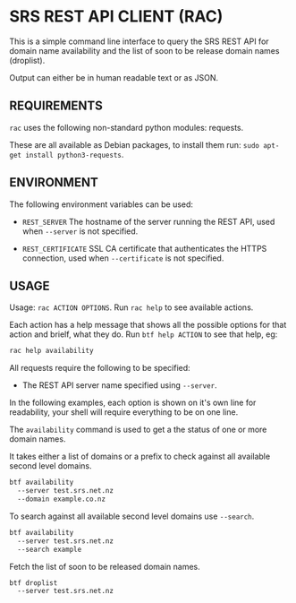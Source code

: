 SRS REST API CLIENT (RAC)
=========================

This is a simple command line interface to query the SRS REST API for
domain name availability and the list of soon to be release domain names
(droplist).

Output can either be in human readable text or as JSON.

REQUIREMENTS
------------

`rac` uses the following non-standard python modules: requests.

These are all available as Debian packages, to install them run:
`sudo apt-get install python3-requests`.

ENVIRONMENT
-----------

The following environment variables can be used:

* `REST_SERVER` The hostname of the server running the REST API, used when
  `--server` is not specified.

* `REST_CERTIFICATE` SSL CA certificate that authenticates the HTTPS
  connection, used when `--certificate` is not specified.

USAGE
-----

Usage: `rac ACTION OPTIONS`. Run `rac help` to see available
actions.

Each action has a help message that shows all the possible options for that
action and brielf, what they do. Run `btf help ACTION` to see that help, eg:

```sh
rac help availability
```

All requests require the following to be specified:

* The REST API server  name specified using `--server`.

In the following examples, each option is shown on it's own line for readability,
your shell will require everything to be on one line.

The `availability` command is used to get a the status of one or more domain names.

It takes either a list of domains or a prefix to check against all available second
level domains.

```sh
btf availability
  --server test.srs.net.nz
  --domain example.co.nz
```

To search against all available second level domains use `--search`.

```sh
btf availability
  --server test.srs.net.nz
  --search example
```

Fetch the list of soon to be released domain names.

```sh
btf droplist
  --server test.srs.net.nz
```
